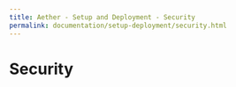 ```yaml
---
title: Aether - Setup and Deployment - Security
permalink: documentation/setup-deployment/security.html
---
```


# Security
